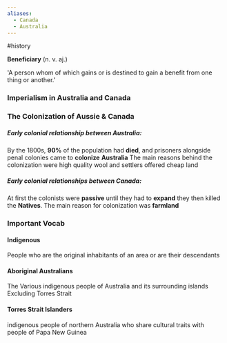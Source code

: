 ```yaml
---
aliases:
  - Canada
  - Australia
---
```

#history


**Beneficiary** (n. v. aj.)

'A person whom of which gains or is destined to gain a benefit from one thing or another.'

### Imperialism in Australia and Canada

### The Colonization of Aussie & Canada 
##### Early colonial relationship between Australia:
By the 1800s, **90%** of the population had **died**, and prisoners alongside
penal colonies came to **colonize** **Australia**
The main reasons behind the colonization were high quality wool 
and settlers offered cheap land
##### Early colonial relationships between Canada:
At first the colonists were **passive** until they had to **expand** they then
killed the **Natives**.
The main reason for colonization was
**farmland** 
### Important Vocab
#### Indigenous
People who are the original inhabitants of an area or are their descendants
#### Aboriginal Australians
The Various indigenous people of Australia and its surrounding islands Excluding Torres Strait
#### Torres Strait Islanders
indigenous people of northern Australia who share cultural traits with people of Papa New Guinea



